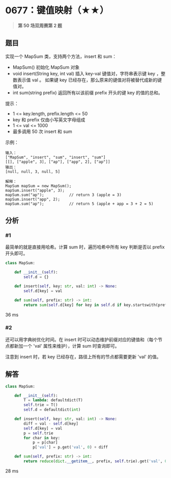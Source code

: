 # 0677：键值映射（★★）


> **第 50 场双周赛第 2 题**

## 题目

实现一个 MapSum 类，支持两个方法，insert 和 sum：

- MapSum() 初始化 MapSum 对象
- void insert(String key, int val) 插入 key-val 键值对，字符串表示键 key ，整数表示值 val 。
如果键 key 已经存在，那么原来的键值对将被替代成新的键值对。
- int sum(string prefix) 返回所有以该前缀 prefix 开头的键 key 的值的总和。
 
提示：

- 1 <= key.length, prefix.length <= 50
- key 和 prefix 仅由小写英文字母组成
- 1 <= val <= 1000
- 最多调用 50 次 insert 和 sum


示例：

    输入：
    ["MapSum", "insert", "sum", "insert", "sum"]
    [[], ["apple", 3], ["ap"], ["app", 2], ["ap"]]
    输出：
    [null, null, 3, null, 5]
    
    解释：
    MapSum mapSum = new MapSum();
    mapSum.insert("apple", 3);  
    mapSum.sum("ap");           // return 3 (apple = 3)
    mapSum.insert("app", 2);    
    mapSum.sum("ap");           // return 5 (apple + app = 3 + 2 = 5)
 

	 
## 分析

### #1

最简单的就是直接用哈希。计算 sum 时，遍历哈希中所有 key 判断是否以 prefix 开头即可。

```python
class MapSum:

    def __init__(self):
        self.d = {}

    def insert(self, key: str, val: int) -> None:
        self.d[key] = val

    def sum(self, prefix: str) -> int:
        return sum(self.d[key] for key in self.d if key.startswith(prefix))
```

36 ms

### #2

还可以用字典树优化时间。在 insert 时可以动态维护前缀对应的键值和（每个节点都新加一个 'val' 属性来维护），计算 sum 时查询即可。

注意到 insert 时，若 key 已经存在，路径上所有的节点都需要更新 'val' 的值。


## 解答

```python
class MapSum:

    def __init__(self):
        T = lambda: defaultdict(T)
        self.trie = T()
        self.d = defaultdict(int)

    def insert(self, key: str, val: int) -> None:
        diff = val - self.d[key]
        self.d[key] = val
        p = self.trie
        for char in key:
            p = p[char]
            p['val'] = p.get('val', 0) + diff

    def sum(self, prefix: str) -> int:
        return reduce(dict.__getitem__, prefix, self.trie).get('val', 0)
```

28 ms
